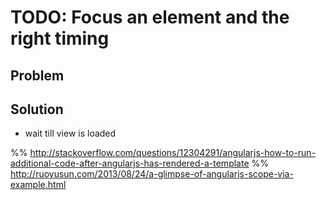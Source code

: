# TODO: Focus an element and the right timing

## Problem

## Solution

* wait till view is loaded

%% http://stackoverflow.com/questions/12304291/angularjs-how-to-run-additional-code-after-angularjs-has-rendered-a-template
%% http://ruoyusun.com/2013/08/24/a-glimpse-of-angularjs-scope-via-example.html

